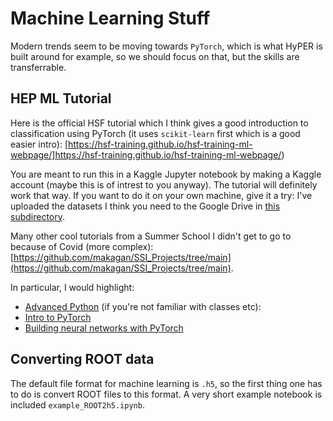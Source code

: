 # Machine Learning Stuff 

Modern trends seem to be moving towards `PyTorch`, which is what HyPER is built around for example, so we should focus on that, but the skills are transferrable. 

## HEP ML Tutorial
Here is the official HSF tutorial which I think gives a good introduction to classification using PyTorch (it uses `scikit-learn` first which is a good easier intro):
[https://hsf-training.github.io/hsf-training-ml-webpage/]https://hsf-training.github.io/hsf-training-ml-webpage/)

You are meant to run this in a Kaggle Jupyter notebook by making a Kaggle account (maybe this is of intrest to you anyway).
The tutorial will definitely work that way.
If you want to do it on your own machine, give it a try: I've uploaded the datasets I think you need to the Google Drive in [this subdirectory](https://drive.google.com/drive/folders/1MXqiK9E-uVTh8K2_Y8-r98InRAQBUrvJ).

Many other cool tutorials from a Summer School I didn't get to go to because of Covid (more complex):
[https://github.com/makagan/SSI_Projects/tree/main](https://github.com/makagan/SSI_Projects/tree/main).

In particular, I would highlight:
* [Advanced Python](https://github.com/makagan/SSI_Projects/blob/main/python_basics/python_intro_part2.ipynb) (if you're not familiar with classes etc):
* [Intro to PyTorch](https://github.com/makagan/SSI_Projects/blob/main/pytorch_basics/pytorch_intro.ipynb)
* [Building neural networks with PyTorch](https://github.com/makagan/SSI_Projects/blob/main/pytorch_basics/pytorch_intro.ipynb)


## Converting ROOT data
The default file format for machine learning is `.h5`, so the first thing one
has to do is convert ROOT files to this format. A very short example notebook is
included `example_ROOT2h5.ipynb`.
